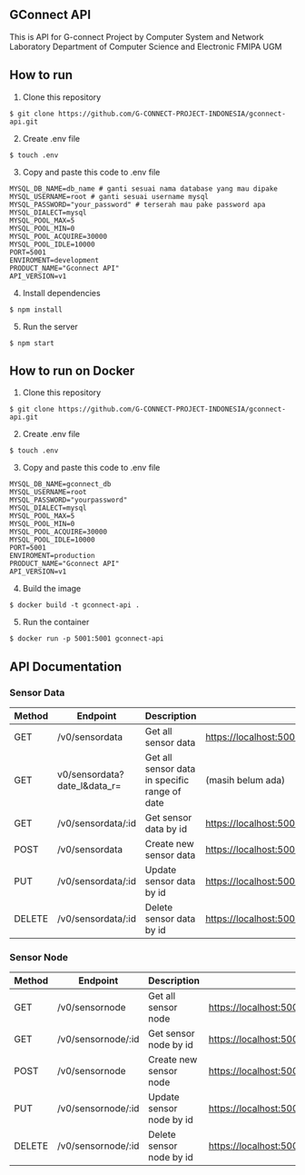 ## GConnect API
This is API for G-connect Project by Computer System and Network Laboratory Department of Computer Science and Electronic FMIPA UGM

## How to run
1. Clone this repository

```
$ git clone https://github.com/G-CONNECT-PROJECT-INDONESIA/gconnect-api.git
```
2. Create .env file

```
$ touch .env
```

3. Copy and paste this code to .env file

```
MYSQL_DB_NAME=db_name # ganti sesuai nama database yang mau dipake 
MYSQL_USERNAME=root # ganti sesuai username mysql
MYSQL_PASSWORD="your_password" # terserah mau pake password apa
MYSQL_DIALECT=mysql
MYSQL_POOL_MAX=5
MYSQL_POOL_MIN=0
MYSQL_POOL_ACQUIRE=30000
MYSQL_POOL_IDLE=10000
PORT=5001
ENVIROMENT=development
PRODUCT_NAME="Gconnect API"
API_VERSION=v1
```

4. Install dependencies

```
$ npm install
```

5. Run the server

```
$ npm start
```

## How to run on Docker
1. Clone this repository
```
$ git clone https://github.com/G-CONNECT-PROJECT-INDONESIA/gconnect-api.git
```

2. Create .env file
```
$ touch .env
```

3. Copy and paste this code to .env file
```
MYSQL_DB_NAME=gconnect_db
MYSQL_USERNAME=root
MYSQL_PASSWORD="yourpassword"
MYSQL_DIALECT=mysql
MYSQL_POOL_MAX=5
MYSQL_POOL_MIN=0
MYSQL_POOL_ACQUIRE=30000
MYSQL_POOL_IDLE=10000
PORT=5001
ENVIROMENT=production
PRODUCT_NAME="Gconnect API"
API_VERSION=v1
```

4. Build the image
```
$ docker build -t gconnect-api .
```

5. Run the container
```
$ docker run -p 5001:5001 gconnect-api
```

## API Documentation

### Sensor Data
| Method | Endpoint | Description | Example |
| --- | --- | --- | --- |
| GET | /v0/sensordata | Get all sensor data | [https://localhost:5001/v0/sensordata](https://localhost:5001/v0/sensordata) |
| GET | v0/sensordata?date_l&data_r= | Get all sensor data in specific range of date | (masih belum ada)
| GET | /v0/sensordata/:id | Get sensor data by id | [https://localhost:5001/v0/sensordata/5f9b7b4b1c9d440000b7b4a0](https://localhost:5001/v0/sensordata/5f9b7b4b1c9d440000b7b4a0) |
| POST | /v0/sensordata | Create new sensor data | [https://localhost:5001/v0/sensordata](https://localhost:5001/v0/sensordata) |
| PUT | /v0/sensordata/:id | Update sensor data by id | [https://localhost:5001/v0/sensordata/5f9b7b4b1c9d440000b7b4a0](https://localhost:5001/v0/sensordata/5f9b7b4b1c9d440000b7b4a0) |
| DELETE | /v0/sensordata/:id | Delete sensor data by id | [https://localhost:5001/v0/sensordata/5f9b7b4b1c9d440000b7b4a0](https://localhost:5001/v0/sensordata/5f9b7b4b1c9d440000b7b4a0) |

### Sensor Node
| Method | Endpoint | Description | Example |
| --- | --- | --- | --- |
| GET | /v0/sensornode | Get all sensor node | [https://localhost:5001/v0/sensornode](https://localhost:5001/v0/sensornode) |
| GET | /v0/sensornode/:id | Get sensor node by id | [https://localhost:5001/v0/sensornode/5f9b7b4b1c9d440000b7b4a0](https://localhost:5001/v0/node/5f9b7b4b1c9d440000b7b4a0) |
| POST | /v0/sensornode | Create new sensor node | [https://localhost:5001/v0/sensornode](https://localhost:5001/v0/node) |
| PUT | /v0/sensornode/:id | Update sensor node by id | [https://localhost:5001/v0/sensornode/5f9b7b4b1c9d440000b7b4a0](https://localhost:5001/v0/node/5f9b7b4b1c9d440000b7b4a0) |
| DELETE | /v0/sensornode/:id | Delete sensor node by id | [https://localhost:5001/v0/sensornode/5f9b7b4b1c9d440000b7b4a0](https://localhost:5001/v0/sensornode/5f9b7b4b1c9d440000b7b4a0) |